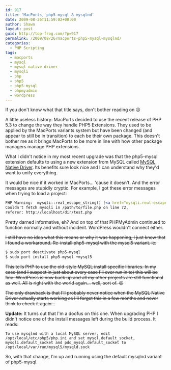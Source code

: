 ```yaml
---
id: 917
title: 'MacPorts, php5-mysql & mysqlnd'
date: 2009-08-26T11:59:02+00:00
author: Shawn
layout: post
guid: http://top-frog.com/?p=917
permalink: /2009/08/26/macports-php5-mysql-mysqlnd/
categories:
  - PHP Scripting
tags:
  - macports
  - mysql
  - mysql native driver
  - mysqli
  - php
  - php5
  - php5-mysql
  - phpmyadmin
  - wordpress
---
```

If you don't know what that title says, don't bother reading on 😉

A little useless history: MacPorts decided to use the recent release of PHP 5.3 to change the way they handle PHP5 Extensions. They used to be applied by the MacPorts variants system but have been changed (and appear to still be in transition) to each be their own package. This doesn't bother me as it brings MacPorts to be more in line with how other package managers manage PHP extensions.

What I didn't notice in my most recent upgrade was that the php5-mysql extension defaults to using a new extension from MySQL called [MySQL Native Driver](http://dev.mysql.com/downloads/connector/php-mysqlnd/). Its benefits sure look nice and I can understand why they'd want to unify everything.

It would be nice if it worked in MacPorts… 'cause it doesn't. And the error messages are stupidly cryptic. For example, I got these error messages when trying to load a project:

``` apache
PHP Warning:  mysqli::real_escape_string() [<a href="mysqli.real-escape-string mysqli.real-escape-string</a>]: 
Couldn't fetch mysqli in /path/to/file.php on line 72,
referer: http://localhost/dir/test.php
```

Pretty darned informative, eh? And on top of that PHPMyAdmin continued to function normally and without incident. WordPress wouldn't connect either.

~~I still have no idea what this means or why it was happening, I just know that I found a workaround. Re-install php5-mysql with the mysql5 variant. ie:~~

``` sh 
$ sudo port deactivate php5-mysql
$ sudo port install php5-mysql +mysql5
```

~~This tells PHP to use the old-style MySQL install specific libraries. In my case (and I suspect in just about every case I'll ever run in to) this will be fine. WordPress is now back up and all my other projects are still functional as well. All is right with the world again… well, sort of. 😉~~

~~The only drawback is that I'll probably never notice when the MySQL Native Driver actually starts working as I'll forget this in a few months and never think to check it again…~~

**Update:** It turns out that I'm a doofus on this one. When upgrading PHP I didn't notice one of the install messages left during the build process. It reads:

```
To use mysqlnd with a local MySQL server, edit 
/opt/local/etc/php5/php.ini and set mysql.default_socket, 
mysqli.default_socket and pdo_mysql.default_socket to
/opt/local/var/run/mysql5/mysqld.sock
```

So, with that change, I'm up and running using the default mysqlnd variant of php5-mysql.